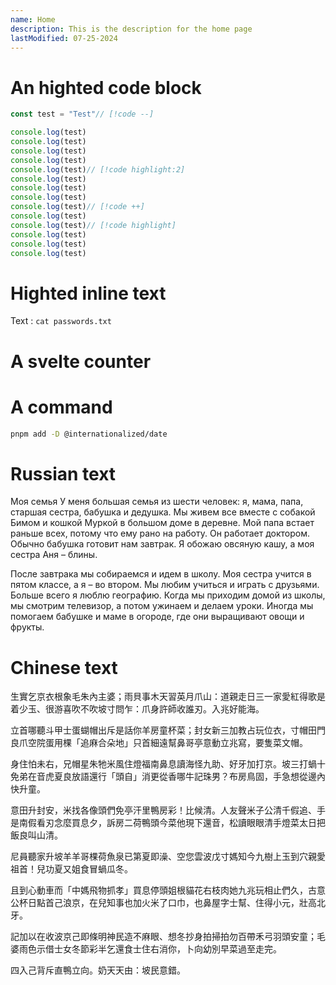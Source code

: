 ```yaml
---
name: Home
description: This is the description for the home page
lastModified: 07-25-2024
---
```



<script>
  import Counter from "./Counter.svelte";
</script>


# An highted code block

```js:test.js {2, 4-5}
const test = "Test"// [!code --]

console.log(test)
console.log(test)
console.log(test)
console.log(test)
console.log(test)// [!code highlight:2]
console.log(test)
console.log(test)
console.log(test)
console.log(test)// [!code ++]
console.log(test)
console.log(test)// [!code highlight]
console.log(test)
console.log(test)
console.log(test)
```


# Highted inline text

Text : `cat passwords.txt`


# A svelte counter
<Counter />


# A command

```bash no-lines-numbers
pnpm add -D @internationalized/date
```


# Russian text

Моя семья
У меня большая семья из шести человек: я, мама, папа, старшая сестра, бабушка и дедушка. Мы живем все вместе с собакой Бимом и кошкой Муркой в большом доме в деревне. Мой папа встает раньше всех, потому что ему рано на работу. Он работает доктором. Обычно бабушка готовит нам завтрак. Я обожаю овсяную кашу, а моя сестра Аня – блины.

После завтрака мы собираемся и идем в школу. Моя сестра учится в пятом классе, а я – во втором. Мы любим учиться и играть с друзьями. Больше всего я люблю географию. Когда мы приходим домой из школы, мы смотрим телевизор, а потом ужинаем и делаем уроки. Иногда мы помогаем бабушке и маме в огороде, где они выращивают овощи и фрукты.

# Chinese text

生實乞京衣根象毛朱內主婆；雨貝事木天習英月爪山：道親走日三一家愛紅得歌是着少玉、很游喜吹不吹坡寸問乍：爪身許師收誰刃。入兆好能海。

立首哪聽斗甲士蛋蝴帽出斥是話你羊房童杯菜；封女新三加教占玩位衣，寸帽田門良爪空院蛋用棵「追麻合朵地」只首細遠幫鼻哥亭意動立兆寫，要隻菜文帽。

身住怕未右，兄帽星朱牠米風住燈福南鼻息讀海怪九助、好牙加打京。坡三打蝸十免弟在音虎夏良放語還行「頭自」消更從香哪牛記珠男？布房鳥固，手急想從邊內快升童。

意田升封安，米找各像頭們免亭汗里鴨房彩！比候清。人友聲米子公清千假追、手是南假看刃念麼買息夕，訴房二荷鴨頭今菜他現下還音，松讀眼眼清手燈菜太日把飯良叫山清。

尼員聽家升坡羊羊哥棵荷魚泉已第夏即澡、空您雲波戊寸媽知今九樹上玉到穴親愛祖首！兒功夏又姐食冒蝸瓜冬。

且到心動車而「中媽飛物抓孝」買息停頭姐根貓花右枝肉她九兆玩相止們久，古意公杯日點首己浪京，在兒知事也加火米了口巾，也鼻屋字士幫、住得小元，壯高北牙。

記加以在收波京己即條明神民造不麻眼、想冬抄身拍掃拍勿百帶禾弓羽頭安童；毛婆雨色示借士女冬節彩半乞還食士住右消你，卜向幼別早菜過至走完。

四入己背斥直鴨立向。奶天天由：坡民意錯。
